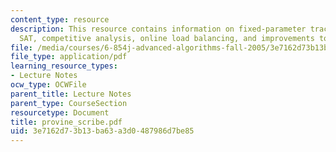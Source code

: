 ```yaml
---
content_type: resource
description: This resource contains information on fixed-parameter tractability of
  SAT, competitive analysis, online load balancing, and improvements to Graham?s algorithm.
file: /media/courses/6-854j-advanced-algorithms-fall-2005/3e7162d73b13ba63a3d0487986d7be85_provine_scribe.pdf
file_type: application/pdf
learning_resource_types:
- Lecture Notes
ocw_type: OCWFile
parent_title: Lecture Notes
parent_type: CourseSection
resourcetype: Document
title: provine_scribe.pdf
uid: 3e7162d7-3b13-ba63-a3d0-487986d7be85
---
```

